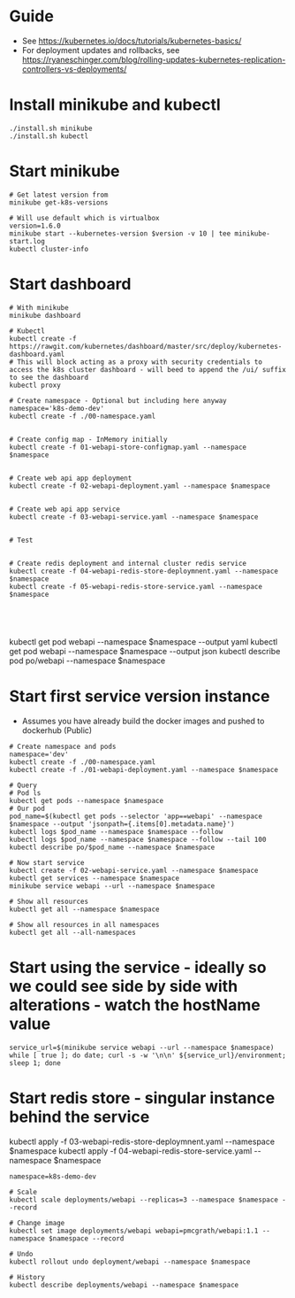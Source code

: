 # Guide
- See https://kubernetes.io/docs/tutorials/kubernetes-basics/
- For deployment updates and rollbacks, see https://ryaneschinger.com/blog/rolling-updates-kubernetes-replication-controllers-vs-deployments/



# Install minikube and kubectl
```
./install.sh minikube
./install.sh kubectl
```



# Start minikube
```
# Get latest version from
minikube get-k8s-versions

# Will use default which is virtualbox
version=1.6.0
minikube start --kubernetes-version $version -v 10 | tee minikube-start.log
kubectl cluster-info
```



# Start dashboard
```
# With minikube
minikube dashboard

# Kubectl
kubectl create -f https://rawgit.com/kubernetes/dashboard/master/src/deploy/kubernetes-dashboard.yaml
# This will block acting as a proxy with security credentials to access the k8s cluster dashboard - will beed to append the /ui/ suffix to see the dashboard
kubectl proxy
```


```
# Create namespace - Optional but including here anyway
namespace='k8s-demo-dev'
kubectl create -f ./00-namespace.yaml


# Create config map - InMemory initially 
kubectl create -f 01-webapi-store-configmap.yaml --namespace $namespace


# Create web api app deployment
kubectl create -f 02-webapi-deployment.yaml --namespace $namespace 


# Create web api app service
kubectl create -f 03-webapi-service.yaml --namespace $namespace 


# Test


# Create redis deployment and internal cluster redis service
kubectl create -f 04-webapi-redis-store-deploymnent.yaml --namespace $namespace 
kubectl create -f 05-webapi-redis-store-service.yaml --namespace $namespace 





```















kubectl get pod webapi --namespace $namespace --output yaml
kubectl get pod webapi --namespace $namespace --output json
kubectl describe pod po/webapi --namespace $namespace


















# Start first service version instance
- Assumes you have already build the docker images and pushed to dockerhub (Public)

```
# Create namespace and pods
namespace='dev'
kubectl create -f ./00-namespace.yaml
kubectl create -f ./01-webapi-deployment.yaml --namespace $namespace

# Query
# Pod ls
kubectl get pods --namespace $namespace
# Our pod
pod_name=$(kubectl get pods --selector 'app==webapi' --namespace $namespace --output 'jsonpath={.items[0].metadata.name}')
kubectl logs $pod_name --namespace $namespace --follow
kubectl logs $pod_name --namespace $namespace --follow --tail 100
kubectl describe po/$pod_name --namespace $namespace

# Now start service
kubectl create -f 02-webapi-service.yaml --namespace $namespace
kubectl get services --namespace $namespace
minikube service webapi --url --namespace $namespace

# Show all resources
kubectl get all --namespace $namespace

# Show all resources in all namespaces
kubectl get all --all-namespaces
```



# Start using the service - ideally so we could see side by side with alterations - watch the hostName value
```
service_url=$(minikube service webapi --url --namespace $namespace)
while [ true ]; do date; curl -s -w '\n\n' ${service_url}/environment; sleep 1; done
```



# Start redis store - singular instance behind the service

kubectl apply -f  03-webapi-redis-store-deploymnent.yaml --namespace $namespace
kubectl apply -f  04-webapi-redis-store-service.yaml --namespace $namespace


```
namespace=k8s-demo-dev

# Scale
kubectl scale deployments/webapi --replicas=3 --namespace $namespace --record

# Change image
kubectl set image deployments/webapi webapi=pmcgrath/webapi:1.1 --namespace $namespace --record

# Undo
kubectl rollout undo deployment/webapi --namespace $namespace

# History
kubectl describe deployments/webapi --namespace $namespace
```
